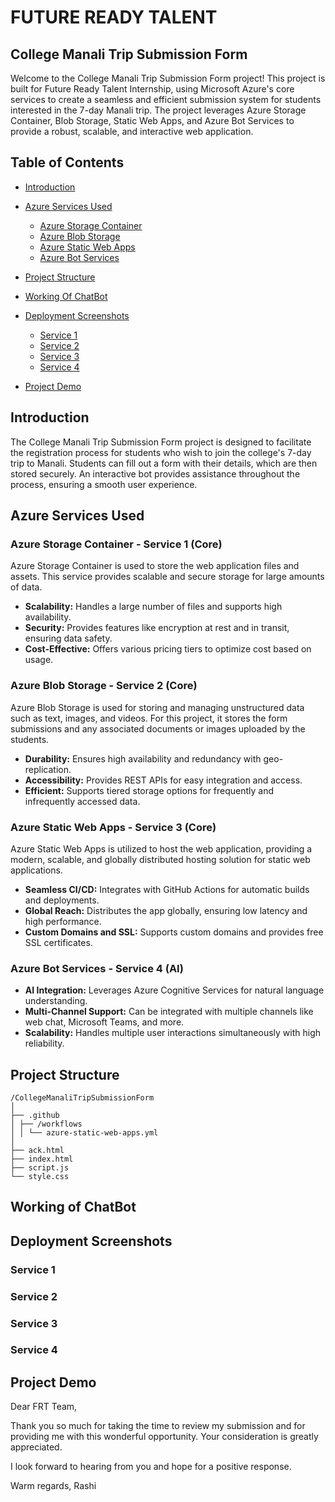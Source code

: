 # FUTURE READY TALENT

## College Manali Trip Submission Form

Welcome to the College Manali Trip Submission Form project! This project is built for Future Ready Talent Internship, using Microsoft Azure's core services to create a seamless and efficient submission system for students interested in the 7-day Manali trip. The project leverages Azure Storage Container, Blob Storage, Static Web Apps, and Azure Bot Services to provide a robust, scalable, and interactive web application.

## Table of Contents
- [Introduction](#introduction)
- [Azure Services Used](#azure-services-used)
  - [Azure Storage Container](#azure-storage-container)
  - [Azure Blob Storage](#azure-blob-storage)
  - [Azure Static Web Apps](#azure-static-web-apps)
  - [Azure Bot Services](#azure-bot-services)
- [Project Structure](#project-structure)
- [Working Of ChatBot](#working-of-chatbot)
- [Deployment Screenshots](#deployment-screenshots)
  - [Service 1](#service-1)
  - [Service 2](#service-2)
  - [Service 3](#service-3)
  - [Service 4](#service-4)

- [Project Demo](#project-demo)

## Introduction

The College Manali Trip Submission Form project is designed to facilitate the registration process for students who wish to join the college's 7-day trip to Manali. Students can fill out a form with their details, which are then stored securely. An interactive bot provides assistance throughout the process, ensuring a smooth user experience.

## Azure Services Used

### Azure Storage Container - Service 1 (Core)
Azure Storage Container is used to store the web application files and assets. This service provides scalable and secure storage for large amounts of data.

- **Scalability:** Handles a large number of files and supports high availability.
- **Security:** Provides features like encryption at rest and in transit, ensuring data safety.
- **Cost-Effective:** Offers various pricing tiers to optimize cost based on usage.

### Azure Blob Storage - Service 2 (Core)
Azure Blob Storage is used for storing and managing unstructured data such as text, images, and videos. For this project, it stores the form submissions and any associated documents or images uploaded by the students.

- **Durability:** Ensures high availability and redundancy with geo-replication.
- **Accessibility:** Provides REST APIs for easy integration and access.
- **Efficient:** Supports tiered storage options for frequently and infrequently accessed data.

### Azure Static Web Apps - Service 3 (Core)
Azure Static Web Apps is utilized to host the web application, providing a modern, scalable, and globally distributed hosting solution for static web applications.

- **Seamless CI/CD:** Integrates with GitHub Actions for automatic builds and deployments.
- **Global Reach:** Distributes the app globally, ensuring low latency and high performance.
- **Custom Domains and SSL:** Supports custom domains and provides free SSL certificates.

### Azure Bot Services - Service 4 (AI)
- **AI Integration:** Leverages Azure Cognitive Services for natural language understanding.
- **Multi-Channel Support:** Can be integrated with multiple channels like web chat, Microsoft Teams, and more.
- **Scalability:** Handles multiple user interactions simultaneously with high reliability.

## Project Structure

```
/CollegeManaliTripSubmissionForm
│
├── .github
│ ├── /workflows
│ │ └── azure-static-web-apps.yml
│
├── ack.html
├── index.html
├── script.js
└── style.css
```

## Working of ChatBot

## Deployment Screenshots

### Service 1
### Service 2
### Service 3
### Service 4

## Project Demo

Dear FRT Team,

Thank you so much for taking the time to review my submission and for providing me with this wonderful opportunity. Your consideration is greatly appreciated.

I look forward to hearing from you and hope for a positive response.

Warm regards,
Rashi

